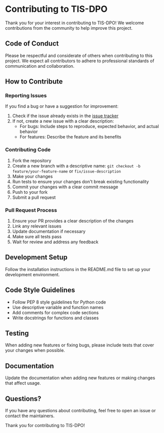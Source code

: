 # Contributing to TIS-DPO

Thank you for your interest in contributing to TIS-DPO! We welcome contributions from the community to help improve this project.

## Code of Conduct

Please be respectful and considerate of others when contributing to this project. We expect all contributors to adhere to professional standards of communication and collaboration.

## How to Contribute

### Reporting Issues

If you find a bug or have a suggestion for improvement:

1. Check if the issue already exists in the [issue tracker](https://github.com/exlaw/TIS-DPO/issues)
2. If not, create a new issue with a clear description:
   - For bugs: Include steps to reproduce, expected behavior, and actual behavior
   - For features: Describe the feature and its benefits

### Contributing Code

1. Fork the repository
2. Create a new branch with a descriptive name: `git checkout -b feature/your-feature-name` or `fix/issue-description`
3. Make your changes
4. Run tests to ensure your changes don't break existing functionality
5. Commit your changes with a clear commit message
6. Push to your fork
7. Submit a pull request

### Pull Request Process

1. Ensure your PR provides a clear description of the changes
2. Link any relevant issues
3. Update documentation if necessary
4. Make sure all tests pass
5. Wait for review and address any feedback

## Development Setup

Follow the installation instructions in the README.md file to set up your development environment.

## Code Style Guidelines

- Follow PEP 8 style guidelines for Python code
- Use descriptive variable and function names
- Add comments for complex code sections
- Write docstrings for functions and classes

## Testing

When adding new features or fixing bugs, please include tests that cover your changes when possible.

## Documentation

Update the documentation when adding new features or making changes that affect usage.

## Questions?

If you have any questions about contributing, feel free to open an issue or contact the maintainers.

Thank you for contributing to TIS-DPO! 